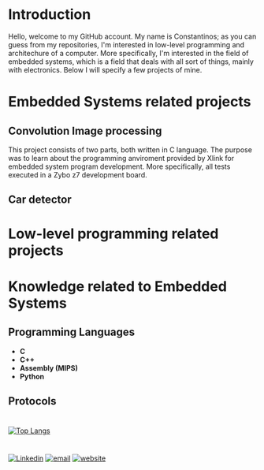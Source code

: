 
# Introduction
Hello, welcome to my GitHub account. My name is Constantinos; as you can guess from my repositories, I'm interested in low-level programming and architechure of a computer. More specifically, I'm interested in the field of embedded systems, which is a field that deals with all sort of things, mainly with electronics. Below I will specify a few projects of mine. 

# Embedded Systems related projects
## Convolution Image processing
This project consists of two parts, both written in C language. The purpose was to learn about the programming anviroment provided by Xlink for embedded system program development. More specifically, all  tests executed in a Zybo z7 development board. 

## Car detector


# Low-level programming related projects

# Knowledge related to Embedded Systems
## Programming Languages
- <b>C</b>
- <b>C++</b>
- <b>Assembly (MIPS)</b>
- <b>Python</b>
## Protocols
#
[![Top Langs](https://github-readme-stats.vercel.app/api/top-langs/?username=constarg&layout=compact&hide_border=true&theme=transparentLtitle_color=0c7dbd&bg_color=00000000&langs_count=6&hide=java,css,html,PLpgSQL,javascript,shell)](https://github.com/EmbeddedCat)
#

[![Linkedin](https://img.shields.io/badge/Linkedin-Constantinos%20Argyriou-blue)](https://www.linkedin.com/in/constantinos-argyriou-6b5719221/)
[![email](https://img.shields.io/badge/Email-constarg%40pm.me-blue)](mailto:constarg@pm.me)
[![website](https://img.shields.io/badge/WebSite-https%3A%2F%2Fconstarg.github.io%2F-blue)](https://constarg.github.io/)
